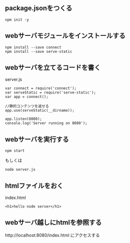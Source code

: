 ## package.jsonをつくる

```
npm init -y
```

## webサーバモジュールをインストールする

```
npm install --save connect
npm install --save serve-static
```
 
## webサーバを立てるコードを書く

server.js

```
var connect = require('connect');
var serveStatic = require('serve-static');
var app = connect();

//静的コンテンツを返せる
app.use(serveStatic(__dirname));

app.listen(8080);
console.log('Server running on 8080');
```

## webサーバを実行する

```
npm start
```
もしくは
```
node server.js
```

## htmlファイルをおく

index.html
```
<h1>hello node server</h1>
```

## webサーバ越しにhtmlを参照する

http://localhost:8080/index.html にアクセスする
